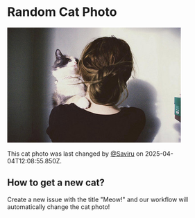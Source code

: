 # Random Cat Photo

![Random Cat](./images/cat.jpg?v=1743768536063)

This cat photo was last changed by [@Saviru](https://github.com/Saviru) on 2025-04-04T12:08:55.850Z.

## How to get a new cat?

Create a new issue with the title "Meow!" and our workflow will automatically change the cat photo!
